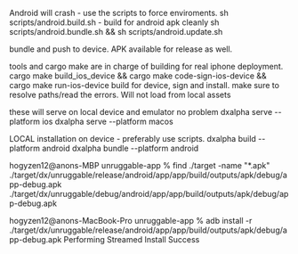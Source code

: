 Android will crash - use the scripts to force enviroments.
sh scripts/android.build.sh - build for android apk cleanly
sh scripts/android.bundle.sh && sh scripts/android.update.sh

bundle and push to device. APK available for release as well.

tools and cargo make are in charge of building for real iphone deployment. 
cargo make build_ios_device && cargo make code-sign-ios-device && cargo make run-ios-device
build for device, sign and install.
make sure to resolve paths/read the errors.
Will not load from local assets 

these will serve on local device and emulator no problem 
dxalpha serve --platform ios
dxalpha serve --platform macos

LOCAL installation on device - preferably use scripts.
dxalpha build --platform android
dxalpha bundle --platform android

hogyzen12@anons-MBP unruggable-app % find ./target -name "*.apk"
./target/dx/unruggable/release/android/app/app/build/outputs/apk/debug/app-debug.apk
./target/dx/unruggable/debug/android/app/app/build/outputs/apk/debug/app-debug.apk

hogyzen12@anons-MacBook-Pro unruggable-app % adb install -r ./target/dx/unruggable/release/android/app/app/build/outputs/apk/debug/app-debug.apk
Performing Streamed Install
Success 


